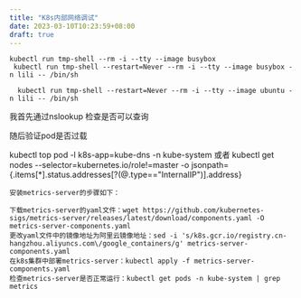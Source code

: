 ```yaml
---
title: "K8s内部网络调试"
date: 2023-03-10T10:23:59+08:00
draft: true
---
```


```
kubectl run tmp-shell --rm -i --tty --image busybox
 kubectl run tmp-shell --restart=Never --rm -i --tty --image busybox -n lili -- /bin/sh 

  kubectl run tmp-shell --restart=Never --rm -i --tty --image ubuntu -n lili -- /bin/sh 
```

我首先通过nslookup 检查是否可以查询


随后验证pod是否过载


kubectl top pod -l k8s-app=kube-dns -n kube-system
或者
kubectl get nodes --selector=kubernetes.io/role!=master -o jsonpath={.items[*].status.addresses[?\(@.type==\"InternalIP\"\)].address}

```
安装metrics-server的步骤如下：

下载metrics-server的yaml文件：wget https://github.com/kubernetes-sigs/metrics-server/releases/latest/download/components.yaml -O metrics-server-components.yaml
更改yaml文件中的镜像地址为阿里云镜像地址：sed -i 's/k8s.gcr.io/registry.cn-hangzhou.aliyuncs.com\/google_containers/g' metrics-server-components.yaml
在k8s集群中部署metrics-server：kubectl apply -f metrics-server-components.yaml
检查metrics-server是否正常运行：kubectl get pods -n kube-system | grep metrics
```